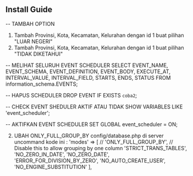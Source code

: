 ## Install Guide

-- TAMBAH OPTION

1. Tambah Provinsi, Kota, Kecamatan, Kelurahan dengan id 1 buat pilihan "LUAR NEGERI"
2. Tambah Provinsi, Kota, Kecamatan, Kelurahan dengan id 1 buat pilihan "TIDAK DIKETAHUI"

-- MELIHAT SELURUH EVENT SCHEDULER
SELECT EVENT_NAME, EVENT_SCHEMA, EVENT_DEFINITION, EVENT_BODY, EXECUTE_AT, INTERVAL_VALUE, INTERVAL_FIELD, STARTS, ENDS, STATUS
FROM information_schema.EVENTS;

-- HAPUS SCHEDULER
DROP EVENT IF EXISTS `coba2`;

-- CHECK EVENT SHEDULER AKTIF ATAU TIDAK
SHOW VARIABLES LIKE 'event_scheduler';

-- AKTIFKAN EVENT SCHEDULER
SET GLOBAL event_scheduler = ON;

2. UBAH ONLY_FULL_GROUP_BY
   config/database.php
   di server uncommand kode ini :
   'modes' => [
   // 'ONLY_FULL_GROUP_BY', // Disable this to allow grouping by one column
   'STRICT_TRANS_TABLES',
   'NO_ZERO_IN_DATE',
   'NO_ZERO_DATE',
   'ERROR_FOR_DIVISION_BY_ZERO',
   'NO_AUTO_CREATE_USER',
   'NO_ENGINE_SUBSTITUTION'
   ],
